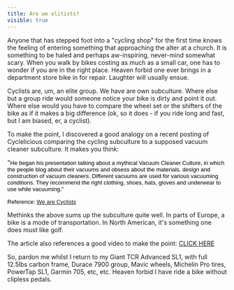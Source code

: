 ---title: Are we elitists?visible: true---Anyone that has stepped foot into a "cycling shop" for the first time knows the feeling of entering something that approaching the alter at a church. It is something to be haled and perhaps aw-inspiring, never-mind somewhat scary. When you walk by bikes costing as much as a small car, one has to wonder if you are in the right place. Heaven forbid one ever brings in a department store bike in for repair. Laughter will usually ensue.

Cyclists are, um, an elite group. We have are own subculture. Where else but a group ride would someone notice your bike is dirty and point it out. Where else would you have to compare the wheel set or the shifters of the bike as if it makes a big difference (ok, so it does - if you ride long and fast, but I am biased, er, a cyclist).

To make the point, I discovered a good analogy on a recent posting of Cyclelicious comparing the cycling subculture to a supposed vacuum cleaner subculture. It makes you think:

"<span style="color: #000000; font-family: arial, sans-serif; font-size: 13px; line-height: normal; border-collapse: collapse;">He began his presentation talking about a mythical Vacuum Cleaner Culture, in which the people blog about their vacuums and obsess about the materials, design and construction of vacuum cleaners. Different vacuums are used for various vacuuming conditions. They recommend the right clothing, shoes, hats, gloves and underwear to use while vacuuming."</span>

<span style="font-family: arial, sans-serif; color: #000000; font-size: small;"><span style="border-collapse: collapse; font-size: 13px; line-height: normal;">Reference: <a href="http://www.cyclelicio.us/2009/11/we-are-cyclists.html" target="_blank" title="We Are Cyclists">We are Cyclists</a></span></span>

Methinks the above sums up the subculture quite well. In parts of Europe, a bike is a mode of transportation. In North American, it's something one does must like golf.

The article also references a good video to make the point: <a href="http://53x11.com/blog/2008/11/05/We-Are-the-Cyclists.159" target="_blank" title="We are cyclists">CLICK HERE</a>

So, pardon me whilst I return to my Giant TCR Advanced SL1, with full 12.5lbs carbon frame, Durace 7900 group, Mavic wheels, Michelin Pro tires, PowerTap SL1, Garmin 705, etc, etc. Heaven forbid I have ride a bike without clipless pedals.

&nbsp;